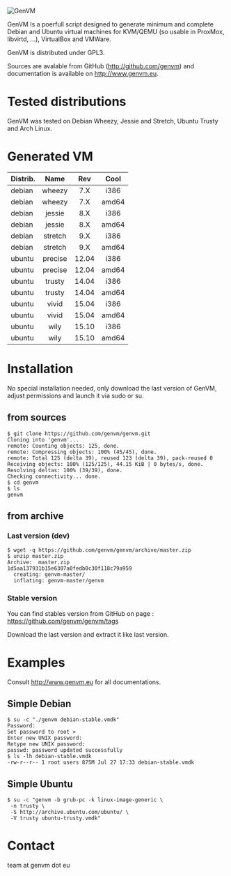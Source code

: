 ![GenVM](http://www.genvm.eu/img/logo.png "GenVM")

GenVM Is a poerfull script designed to generate minimum and complete 
Debian and Ubuntu virtual machines for KVM/QEMU (so usable in ProxMox, 
libvirtd, ...), VirtualBox and VMWare.

GenVM is distributed under GPL3.

Sources are avalable from GitHub (http://github.com/genvm) and 
documentation is available on http://www.genvm.eu.

# Tested distributions

GenVM was tested on Debian Wheezy, Jessie and Stretch, Ubuntu Trusty and
Arch Linux.

# Generated VM

| Distrib. | Name    | Rev    | Cool  |
| -------- |:-------:|:------:|:-----:|
| debian   | wheezy  |  7.X   | i386  |
| debian   | wheezy  |  7.X   | amd64 |
| debian   | jessie  |  8.X   | i386  |
| debian   | jessie  |  8.X   | amd64 |
| debian   | stretch |  9.X   | i386  |
| debian   | stretch |  9.X   | amd64 |
| ubuntu   | precise |  12.04 | i386  |
| ubuntu   | precise |  12.04 | amd64 |
| ubuntu   | trusty  |  14.04 | i386  |
| ubuntu   | trusty  |  14.04 | amd64 |
| ubuntu   | vivid   |  15.04 | i386  |
| ubuntu   | vivid   |  15.04 | amd64 |
| ubuntu   | wily    |  15.10 | i386  |
| ubuntu   | wily    |  15.10 | amd64 |
 
# Installation

No special installation needed, only download the last version of GenVM,
adjust permissions and launch it via sudo or su.

## from sources

    $ git clone https://github.com/genvm/genvm.git
    Cloning into 'genvm'...
    remote: Counting objects: 125, done.
    remote: Compressing objects: 100% (45/45), done.
    remote: Total 125 (delta 39), reused 123 (delta 39), pack-reused 0
    Receiving objects: 100% (125/125), 44.15 KiB | 0 bytes/s, done.
    Resolving deltas: 100% (39/39), done.
    Checking connectivity... done.
    $ cd genvm
    $ ls
    genvm

## from archive

### Last version (dev)

    $ wget -q https://github.com/genvm/genvm/archive/master.zip
    $ unzip master.zip
    Archive:  master.zip
    1d5aa137931b15e6307a0fedb0c30f118c79a959
      creating: genvm-master/
      inflating: genvm-master/genvm      

### Stable version

You can find stables version from GitHub on page :
https://github.com/genvm/genvm/tags

Download the last version and extract it like last version.

# Examples

Consult http://www.genvm.eu for all documentations.

## Simple Debian

    $ su -c "./genvm debian-stable.vmdk"
    Password:
    Set password to root > 
    Enter new UNIX password: 
    Retype new UNIX password: 
    passwd: password updated successfully
    $ ls -lh debian-stable.vmdk
    -rw-r--r-- 1 root users 875M Jul 27 17:33 debian-stable.vmdk

## Simple Ubuntu

    $ su -c "genvm -b grub-pc -k linux-image-generic \
     -n trusty \
     -S http://archive.ubuntu.com/ubuntu/ \
     -V trusty ubuntu-trusty.vmdk"

# Contact

team at genvm dot eu
